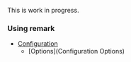 This is work in progress.

### Using remark
* [Configuration](./Configuration)
   * [Options](Configuration Options)